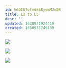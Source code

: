 ```yaml
---
id: k6OIG7ofmdS5BjemMJeDR
title: L3 to L5
desc: ''
updated: 1630931924419
created: 1630931749139
---
```


![](/assets/images/IDTB_Lec3.1.jpeg)

![](/assets/images/IDTB_Lec3.2.jpeg)

![](/assets/images/IDTB_Lec3.3.jpeg)

